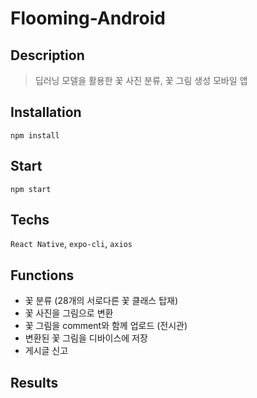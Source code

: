 # Flooming-Android

## Description
>딥러닝 모델을 활용한 꽃 사진 분류, 꽃 그림 생성 모바일 앱

## Installation
```npm install```

## Start
```npm start```

## Techs

```React Native```, ```expo-cli```, ```axios```

## Functions
<ul>
  <li>꽃 분류 (28개의 서로다른 꽃 클래스 탑재)</li>
  <li>꽃 사진을 그림으로 변환</li>
  <li>꽃 그림을 comment와 함께 업로드 (전시관)</li>
  <li>변환된 꽃 그림을 디바이스에 저장</li>
  <li>게시글 신고</li>
</ul>

## Results
